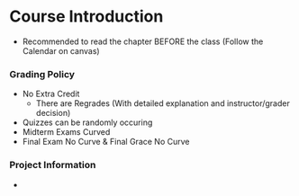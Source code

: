 # Course Introduction
- Recommended to read the chapter BEFORE the class (Follow the Calendar on canvas)
### Grading Policy
- No Extra Credit
	- There are Regrades (With detailed explanation and instructor/grader decision)
- Quizzes can be randomly occuring
- Midterm Exams Curved
- Final Exam No Curve & Final Grace No Curve
### Project Information
- 